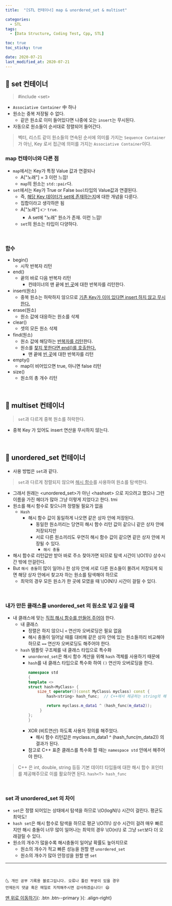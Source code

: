 ```yaml
---
title:  "[STL 컨테이너] map & unordered_set & multiset" 

categories:
  - STL
tags:
  - [Data Structure, Coding Test, Cpp, STL]

toc: true
toc_sticky: true

date: 2020-07-21
last_modified_at: 2020-07-21
---
```


## 🔔 set 컨테이너

> #include \<set>

- `Associative Container` 中 하나
- 원소는 중복 저장될 수 없다.
  - 같은 원소로 이미 들어있다면 나중에 오는 `insert`는 무시된다.
- 자동으로 원소들이 순서대로 정렬되어 들어간다. 

> 벡터, 리스트 같이 원소들의 연속된 순서에 의미를 가지는 `Sequence Container` 가 아닌, Key 로서 접근에 의미를 가지는 `Associative Container`이다.

### map 컨테이너와 다른 점

- `map`에서는 Key가 특정 Value 값과 연결되나
  - A["노래"] = 3  이런 느낌!
  - `map`의 원소는 `std::pair`다.
- `set`에서는 Key가 True or False `bool`타입의 Value값과 연결된다.
  - 즉, <u>해당 Key 데이터가 set에 존재하는지</u>에 대한 개념을 다룬다.
  - 집합이라고 생각하믄 됨 
  - A["노래"] 👉 `true`. 
    - A set에 "노래" 원소가 존재. 이런 느낌!
  - `set`의 원소는 타입이 다양하다.

<br>

### 함수

- begin()
  - 시작 반복자 리턴
- end()
  - 끝의 바로 다음 반복자 리턴
    - 컨테이너의 맨 끝에 <u>빈 곳</u>에 대한 반복자를 리턴한다.
- insert(원소)
  - 중복 원소는 허락하지 않으므로 <u>기존 Key가 이미 있다면 insert 하지 않고 무시한다.</u>
- erase(원소)
  - 원소 값에 대응하는 원소를 삭제
- clear()
  - 셋의 모든 원소 삭제
- find(원소)
  - 원소 값에 해당하는 <u>반복자를 리턴</u>한다.
  - 원소를 <u>찾지 못한다면 end()를 호출한다.</u>
    -  맨 끝에 <u>빈 곳</u>에 대한 반복자를 리턴
- empty()
  - map이 비어있으면 true, 아니면 false 리턴 
- size()
  - 원소의 총 개수 리턴

<br>

## 🔔 multiset 컨테이너

> `set`과 다르게 중복 원소를 허락한다.

- 중복 Key 가 있어도 insert 연산을 무시하지 않는다.


<br>

## 🔔 unordered_set 컨테이너

- 사용 방법은 `set`과 같다.

> `set`과 다르게 정렬되지 않으며 <u>해시 함수</u>를 사용하여 원소를 탐색한다.

- 그래서 원래는 \<unordered_set>가 아닌 \<hashset> 으로 지으려고 했으나 그런 이름을 가진 헤더가 많아 그냥 이렇게 지었다고 한다. tmi
- 원소를 해시 함수로 찾으니까 정렬될 필요가 없음
  - `Hash`
    - 해시 함수 값이 동일하게 나오면 같은 상자 안에 저장된다.
      - 동일한 원소끼리는 당연히 해시 함수 리턴 값이 같으니 같은 상자 안에 저장되지만
      - 서로 다른 원소끼리도 우연히 해시 함수 값이 같으면 같은 상자 안에 저장될 수 있다.
        - `해시 충돌`
- 해시 함수로 리턴값만 받아 바로 주소 찾아가면 되므로 탐색 시간이 \\(O(1)\\) 상수시간 밖에 안걸린다.
- But `해시 충돌`이 많이 일어나 한 상자 안에 서로 다른 원소들이 몰려서 저장되게 되면 해당 상자 안에서 찾고자 하는 원소를 탐색해야 하므로
  - 최악의 경우 모든 원소가 한 곳에 모였을 때 \\(O(N)\\) 시간이 걸릴 수 있다.

<br>

### 내가 만든 클래스를 unordered_set 의 원소로 넣고 싶을 때

- 내 클래스에 맞는 <u>직접 해시 함수를 만들어 주어야</u> 한다.
  - 내 클래스
    - 정렬은 하지 않으니 `<` 연산자 오버로딩은 필요 없음
    - 해시 충돌이 일어날 때를 대비해 같은 상자 안에 있는 원소들끼리 비교해야 하므로 `==` 연산자 오버로딩도 해주어야 한다.
  - `hash` 템플릿 구조체를 내 클래스 타입으로 특수화
    - `unordered_set`은 해시 함수 계산을 위해 `hash` 객체를 사용하기 때문에
    - `hash`를 내 클래스 타입으로 특수화 하여 `()` 연산자 오버로딩을 한다.
      ```cpp
      namespace std 
      {
      template <>
      struct hash<MyClass> {
          size_t operator()(const MyClass& myclass) const {
              hash<string> hash_func;  // C++에서 제공하는 string의 해시 함수 포인터

              return myclass.m_data1 ^ (hash_func(m_data2));
           }
      };
      }
      ```
    - XOR (비트연산) 하도록 사용자 정의를 해주었다.
      - 해시 함수 리턴값은 myclass.m_data1 ^ (hash_func(m_data2)) 의 결과가 된다.
    - 참고로 C++ 표준 클래스를 특수화 할 때는 `namespace std` 안에서 해주어야 한다.

> C++ 은 int, double, string 등등 기본 데이터 타입들에 대한 해시 함수 포인터를 제공해주므로 이를 활요하면 된다. `hash<T> hash_func`

<br>

### set 과 unordered_set 의 차이 

- `set`은 정렬 되어있는 상태에서 탐색을 하므로 \\(O(logN)\\) 시간이 걸린다. 평균도 최악도!
- `hash set`은 해시 함수로 탐색을 하므로 평균 \\(O(1)\\) 상수 시간이 걸려 매우 빠르지만 해시 충돌이 너무 많이 일어나는 최악의 경우 \\(O(n)\\) 로 그냥 `set`보다 더 오래걸릴 수 있다.
- 원소의 개수가 많을수록 해시충돌이 일어날 확률도 높아지므로 
  - 원소의 개수가 적고 빠른 성능을 원할 땐 `unordered_set`
  - 원소의 개수가 많아 안정성을 원할 땐 `set`

***
<br>

    🌜 개인 공부 기록용 블로그입니다. 오류나 틀린 부분이 있을 경우 
    언제든지 댓글 혹은 메일로 지적해주시면 감사하겠습니다! 😄

[맨 위로 이동하기](#){: .btn .btn--primary }{: .align-right}

